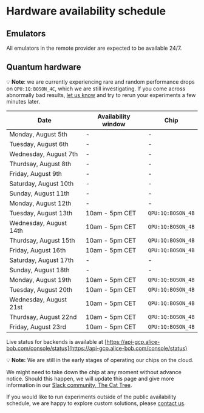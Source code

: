 # Hardware availability schedule

## Emulators

All emulators in the remote provider are expected to be available 24/7.

## Quantum hardware

💡 **Note**: we are currently experiencing rare and random performance drops on `QPU:1Q:BOSON_4C`, which we are still investigating. If you come across abnormally bad results, [let us know](../contact_us.md) and try to rerun your experiments a few minutes later.

| Date | Availability window | Chip |
| --- | --- | --- |
| Monday, August 5th | - | - |
| Tuesday, August 6th | - | - |
| Wednesday, August 7th | - | - |
| Thurdsay, August 8th | - | - |
| Friday, August 9th | - | - |
| Saturday, August 10th | - | - |
| Sunday, August 11th | - | - |
| Monday, August 12th | - | - |
| Tuesday, August 13th | 10am - 5pm CET | `QPU:1Q:BOSON_4B` |
| Wednesday, August 14th | 10am - 5pm CET | `QPU:1Q:BOSON_4B` |
| Thurdsay, August 15th | 10am - 5pm CET | `QPU:1Q:BOSON_4B` |
| Friday, August 16th | 10am - 5pm CET | `QPU:1Q:BOSON_4B` |
| Saturday, August 17th | - | - |
| Sunday, August 18th | - | - |
| Monday, August 19th | 10am - 5pm CET | `QPU:1Q:BOSON_4B` |
| Tuesday, August 20th | 10am - 5pm CET | `QPU:1Q:BOSON_4B` |
| Wednesday, August 21st | 10am - 5pm CET | `QPU:1Q:BOSON_4B` |
| Thurdsay, August 22nd | 10am - 5pm CET | `QPU:1Q:BOSON_4B` |
| Friday, August 23rd | 10am - 5pm CET | `QPU:1Q:BOSON_4B` |

Live status for backends is available at [https://api-gcp.alice-bob.com/console/status](https://api-gcp.alice-bob.com/console/status)

💡 **Note:** We are still in the early stages of operating our chips on the cloud.

We might need to take down the chip at any moment without advance notice. Should this happen, we will update this page and give more information in our [Slack community, The Cat Tree](https://join.slack.com/t/the-cat-tree/shared_invite/zt-2cg0a3rno-PP~AaUztS3dtiRyzsawlnQ).

If you would like to run experiments outside of the public availability schedule, we are happy to explore custom solutions, please [contact us](../contact_us.md).